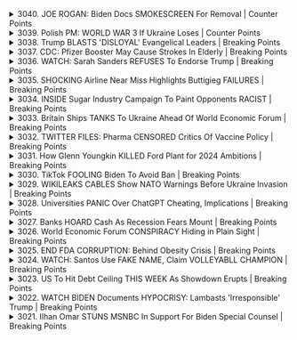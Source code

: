 <details>
<summary>3040. JOE ROGAN: Biden Docs SMOKESCREEN For Removal | Counter Points</summary><br>

<a href="https://www.youtube.com/watch?v=-sgL_jt1cjY" target="_blank">
    <img src="https://img.youtube.com/vi/-sgL_jt1cjY/maxresdefault.jpg" 
        alt="[Youtube]" width="200">
</a>

# JOE ROGAN: Biden Docs SMOKESCREEN For Removal | Counter Points


</details>

<details>
<summary>3039. Polish PM: WORLD WAR 3 If Ukraine Loses | Counter Points</summary><br>

<a href="https://www.youtube.com/watch?v=-J96XLy8sXU" target="_blank">
    <img src="https://img.youtube.com/vi/-J96XLy8sXU/maxresdefault.jpg" 
        alt="[Youtube]" width="200">
</a>

# Polish PM: WORLD WAR 3 If Ukraine Loses | Counter Points


</details>

<details>
<summary>3038. Trump BLASTS 'DISLOYAL' Evangelical Leaders | Breaking Points</summary><br>

<a href="https://www.youtube.com/watch?v=zNnTLDVf_T8" target="_blank">
    <img src="https://img.youtube.com/vi/zNnTLDVf_T8/maxresdefault.jpg" 
        alt="[Youtube]" width="200">
</a>

# Trump BLASTS 'DISLOYAL' Evangelical Leaders | Breaking Points


</details>

<details>
<summary>3037. CDC: Pfizer Booster May Cause Strokes In Elderly | Breaking Points</summary><br>

<a href="https://www.youtube.com/watch?v=w-8-gbYMJ7o" target="_blank">
    <img src="https://img.youtube.com/vi/w-8-gbYMJ7o/maxresdefault.jpg" 
        alt="[Youtube]" width="200">
</a>

# CDC: Pfizer Booster May Cause Strokes In Elderly | Breaking Points


</details>

<details>
<summary>3036. WATCH: Sarah Sanders REFUSES To Endorse Trump | Breaking Points</summary><br>

<a href="https://www.youtube.com/watch?v=beTEy8c6uvE" target="_blank">
    <img src="https://img.youtube.com/vi/beTEy8c6uvE/maxresdefault.jpg" 
        alt="[Youtube]" width="200">
</a>

# WATCH: Sarah Sanders REFUSES To Endorse Trump | Breaking Points


</details>

<details>
<summary>3035. SHOCKING Airline Near Miss Highlights Buttigieg FAILURES | Breaking Points</summary><br>

<a href="https://www.youtube.com/watch?v=QZy8PxE3qmQ" target="_blank">
    <img src="https://img.youtube.com/vi/QZy8PxE3qmQ/maxresdefault.jpg" 
        alt="[Youtube]" width="200">
</a>

# SHOCKING Airline Near Miss Highlights Buttigieg FAILURES | Breaking Points


</details>

<details>
<summary>3034. INSIDE Sugar Industry Campaign To Paint Opponents RACIST | Breaking Points</summary><br>

<a href="https://www.youtube.com/watch?v=SvD5j0zzZo0" target="_blank">
    <img src="https://img.youtube.com/vi/SvD5j0zzZo0/maxresdefault.jpg" 
        alt="[Youtube]" width="200">
</a>

# INSIDE Sugar Industry Campaign To Paint Opponents RACIST | Breaking Points


</details>

<details>
<summary>3033. Britain Ships TANKS To Ukraine Ahead Of World Economic Forum | Breaking Points</summary><br>

<a href="https://www.youtube.com/watch?v=jAJTSGalr-k" target="_blank">
    <img src="https://img.youtube.com/vi/jAJTSGalr-k/maxresdefault.jpg" 
        alt="[Youtube]" width="200">
</a>

# Britain Ships TANKS To Ukraine Ahead Of World Economic Forum | Breaking Points


</details>

<details>
<summary>3032. TWITTER FILES: Pharma CENSORED Critics Of Vaccine Policy | Breaking Points</summary><br>

<a href="https://www.youtube.com/watch?v=Lm4t9G34Zos" target="_blank">
    <img src="https://img.youtube.com/vi/Lm4t9G34Zos/maxresdefault.jpg" 
        alt="[Youtube]" width="200">
</a>

# TWITTER FILES: Pharma CENSORED Critics Of Vaccine Policy | Breaking Points


</details>

<details>
<summary>3031. How Glenn Youngkin KILLED Ford Plant for 2024 Ambitions | Breaking Points</summary><br>

<a href="https://www.youtube.com/watch?v=CqzdOQub8w8" target="_blank">
    <img src="https://img.youtube.com/vi/CqzdOQub8w8/maxresdefault.jpg" 
        alt="[Youtube]" width="200">
</a>

# How Glenn Youngkin KILLED Ford Plant for 2024 Ambitions | Breaking Points


</details>

<details>
<summary>3030. TikTok FOOLING Biden To Avoid Ban | Breaking Points</summary><br>

<a href="https://www.youtube.com/watch?v=BbibjmBZUbE" target="_blank">
    <img src="https://img.youtube.com/vi/BbibjmBZUbE/maxresdefault.jpg" 
        alt="[Youtube]" width="200">
</a>

# TikTok FOOLING Biden To Avoid Ban | Breaking Points


</details>

<details>
<summary>3029. WIKILEAKS CABLES Show NATO Warnings Before Ukraine Invasion | Breaking Points</summary><br>

<a href="https://www.youtube.com/watch?v=1XCdeyuDuog" target="_blank">
    <img src="https://img.youtube.com/vi/1XCdeyuDuog/maxresdefault.jpg" 
        alt="[Youtube]" width="200">
</a>

# WIKILEAKS CABLES Show NATO Warnings Before Ukraine Invasion | Breaking Points


</details>

<details>
<summary>3028. Universities PANIC Over ChatGPT Cheating, Implications | Breaking Points</summary><br>

<a href="https://www.youtube.com/watch?v=-6XgQJGdIr8" target="_blank">
    <img src="https://img.youtube.com/vi/-6XgQJGdIr8/maxresdefault.jpg" 
        alt="[Youtube]" width="200">
</a>

# Universities PANIC Over ChatGPT Cheating, Implications | Breaking Points


</details>

<details>
<summary>3027. Banks HOARD Cash As Recession Fears Mount | Breaking Points</summary><br>

<a href="https://www.youtube.com/watch?v=rc6k4caOiWU" target="_blank">
    <img src="https://img.youtube.com/vi/rc6k4caOiWU/maxresdefault.jpg" 
        alt="[Youtube]" width="200">
</a>

# Banks HOARD Cash As Recession Fears Mount | Breaking Points


</details>

<details>
<summary>3026. World Economic Forum CONSPIRACY Hiding in Plain Sight | Breaking Points</summary><br>

<a href="https://www.youtube.com/watch?v=sfWak_-H_J8" target="_blank">
    <img src="https://img.youtube.com/vi/sfWak_-H_J8/maxresdefault.jpg" 
        alt="[Youtube]" width="200">
</a>

# World Economic Forum CONSPIRACY Hiding in Plain Sight | Breaking Points


</details>

<details>
<summary>3025. END FDA CORRUPTION: Behind Obesity Crisis | Breaking Points</summary><br>

<a href="https://www.youtube.com/watch?v=iEmBQGkRPrs" target="_blank">
    <img src="https://img.youtube.com/vi/iEmBQGkRPrs/maxresdefault.jpg" 
        alt="[Youtube]" width="200">
</a>

# END FDA CORRUPTION: Behind Obesity Crisis | Breaking Points


</details>

<details>
<summary>3024. WATCH: Santos Use FAKE NAME, Claim VOLLEYABLL CHAMPION | Breaking Points</summary><br>

<a href="https://www.youtube.com/watch?v=VoRJ-bqtuhE" target="_blank">
    <img src="https://img.youtube.com/vi/VoRJ-bqtuhE/maxresdefault.jpg" 
        alt="[Youtube]" width="200">
</a>

# WATCH: Santos Use FAKE NAME, Claim VOLLEYABLL CHAMPION | Breaking Points


</details>

<details>
<summary>3023. US To Hit Debt Ceiling THIS WEEK As Showdown Erupts | Breaking Points</summary><br>

<a href="https://www.youtube.com/watch?v=_BOxvfXDgOk" target="_blank">
    <img src="https://img.youtube.com/vi/_BOxvfXDgOk/maxresdefault.jpg" 
        alt="[Youtube]" width="200">
</a>

# US To Hit Debt Ceiling THIS WEEK As Showdown Erupts | Breaking Points


</details>

<details>
<summary>3022. WATCH BIDEN Documents HYPOCRISY: Lambasts 'Irresponsible' Trump | Breaking Points</summary><br>

<a href="https://www.youtube.com/watch?v=CaMXbInPoew" target="_blank">
    <img src="https://img.youtube.com/vi/CaMXbInPoew/maxresdefault.jpg" 
        alt="[Youtube]" width="200">
</a>

# WATCH BIDEN Documents HYPOCRISY: Lambasts 'Irresponsible' Trump | Breaking Points


</details>

<details>
<summary>3021. Ilhan Omar STUNS MSNBC In Support For Biden Special Counsel | Breaking Points</summary><br>

<a href="https://www.youtube.com/watch?v=F9uUVMM7CXI" target="_blank">
    <img src="https://img.youtube.com/vi/F9uUVMM7CXI/maxresdefault.jpg" 
        alt="[Youtube]" width="200">
</a>

# Ilhan Omar STUNS MSNBC In Support For Biden Special Counsel | Breaking Points


</details>

